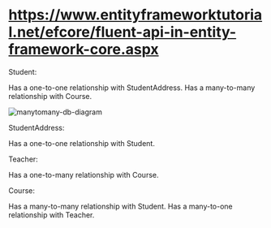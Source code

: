 # https://www.entityframeworktutorial.net/efcore/fluent-api-in-entity-framework-core.aspx


Student:

Has a one-to-one relationship with StudentAddress.
Has a many-to-many relationship with Course.

![manytomany-db-diagram](https://github.com/user-attachments/assets/6e342304-250f-4b12-9edc-15263415e8ce)



StudentAddress:

Has a one-to-one relationship with Student.



Teacher:

Has a one-to-many relationship with Course.


Course:

Has a many-to-many relationship with Student.
Has a many-to-one relationship with Teacher.

